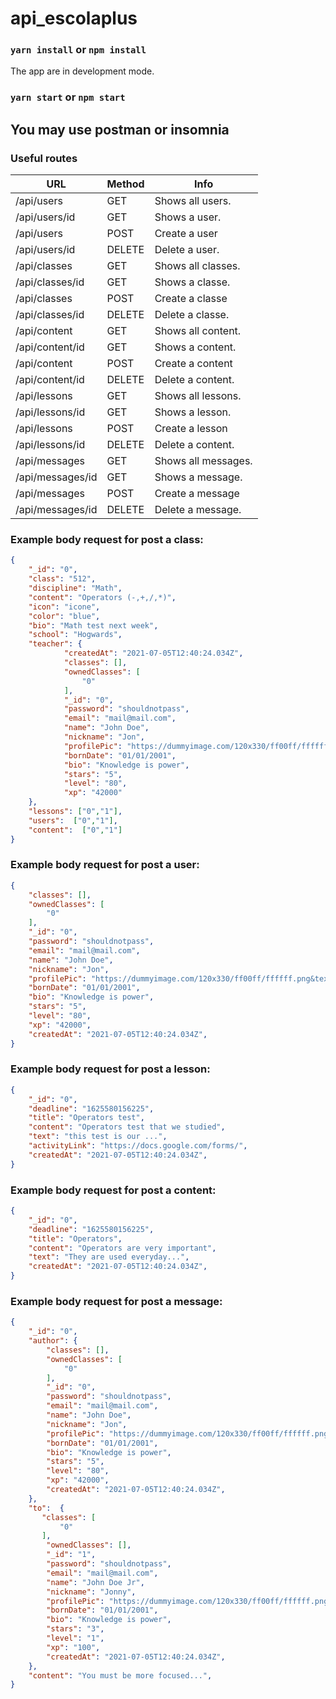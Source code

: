 # api_escolaplus

### `yarn install` or `npm install`

The app are in development mode.

### `yarn start` or `npm start`

## You may use postman or insomnia

### Useful routes

| URL             | Method | Info               |
| --------------- | ------ | ------------------ |
| /api/users      | GET    | Shows all users.   |
| /api/users/id   | GET    | Shows a user.      |
| /api/users      | POST   | Create a user      |
| /api/users/id   | DELETE | Delete a user.     |
| /api/classes    | GET    | Shows all classes. |
| /api/classes/id | GET    | Shows a classe.    |
| /api/classes    | POST   | Create a classe    |
| /api/classes/id | DELETE | Delete a classe.   |
| /api/content    | GET    | Shows all content. |
| /api/content/id | GET    | Shows a content.   |
| /api/content    | POST   | Create a content   |
| /api/content/id | DELETE | Delete a content.  |
| /api/lessons    | GET    | Shows all lessons. |
| /api/lessons/id | GET    | Shows a lesson.    |
| /api/lessons    | POST   | Create a lesson    |
| /api/lessons/id | DELETE | Delete a content.  |
| /api/messages   | GET    | Shows all messages.|
| /api/messages/id| GET    | Shows a message.   |
| /api/messages   | POST   | Create a message   |
| /api/messages/id| DELETE | Delete a message.  |


### Example body request for post a class:

```json
{
    "_id": "0",
    "class": "512",
    "discipline": "Math",
    "content": "Operators (-,+,/,*)",
    "icon": "icone",
    "color": "blue",
    "bio": "Math test next week",
    "school": "Hogwards",
    "teacher": {
            "createdAt": "2021-07-05T12:40:24.034Z",
            "classes": [],
            "ownedClasses": [
                "0"
            ],
            "_id": "0",
            "password": "shouldnotpass",
            "email": "mail@mail.com",
            "name": "John Doe",
            "nickname": "Jon",
            "profilePic": "https://dummyimage.com/120x330/ff00ff/ffffff.png&text=JohnDoe",
            "bornDate": "01/01/2001",
            "bio": "Knowledge is power",
            "stars": "5",
            "level": "80",
            "xp": "42000"
    },
    "lessons": ["0","1"],
    "users":  ["0","1"],
    "content":  ["0","1"]
}
```
### Example body request for post a user:

```json
{
    "classes": [],
    "ownedClasses": [
        "0"
    ],
    "_id": "0",
    "password": "shouldnotpass",
    "email": "mail@mail.com",
    "name": "John Doe",
    "nickname": "Jon",
    "profilePic": "https://dummyimage.com/120x330/ff00ff/ffffff.png&text=JohnDoe",
    "bornDate": "01/01/2001",
    "bio": "Knowledge is power",
    "stars": "5",
    "level": "80",
    "xp": "42000",
    "createdAt": "2021-07-05T12:40:24.034Z",
}
```
### Example body request for post a lesson:
```json
{
  	"_id": "0",
	"deadline": "1625580156225",
	"title": "Operators test",
	"content": "Operators test that we studied",
    "text": "this test is our ...",
    "activityLink": "https://docs.google.com/forms/",
    "createdAt": "2021-07-05T12:40:24.034Z",
}
```
### Example body request for post a content:
```json
{
  	"_id": "0",
	"deadline": "1625580156225",
	"title": "Operators",
	"content": "Operators are very important",
    "text": "They are used everyday...",
    "createdAt": "2021-07-05T12:40:24.034Z",
}
```
### Example body request for post a message:
```json
{
    "_id": "0",
	"author": {
        "classes": [],
        "ownedClasses": [
            "0"
        ],
        "_id": "0",
        "password": "shouldnotpass",
        "email": "mail@mail.com",
        "name": "John Doe",
        "nickname": "Jon",
        "profilePic": "https://dummyimage.com/120x330/ff00ff/ffffff.png&text=JohnDoe",
        "bornDate": "01/01/2001",
        "bio": "Knowledge is power",
        "stars": "5",
        "level": "80",
        "xp": "42000",
        "createdAt": "2021-07-05T12:40:24.034Z",
    },
	"to":  {
       "classes": [
           "0"
       ],
        "ownedClasses": [],
        "_id": "1",
        "password": "shouldnotpass",
        "email": "mail@mail.com",
        "name": "John Doe Jr",
        "nickname": "Jonny",
        "profilePic": "https://dummyimage.com/120x330/ff00ff/ffffff.png&text=JohnDoe",
        "bornDate": "01/01/2001",
        "bio": "Knowledge is power",
        "stars": "3",
        "level": "1",
        "xp": "100",
        "createdAt": "2021-07-05T12:40:24.034Z",
	},
	"content": "You must be more focused...",
}
```
